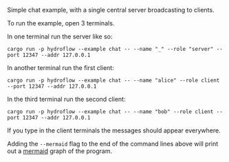 Simple chat example, with a single central server broadcasting to clients.

To run the example, open 3 terminals.

In one terminal run the server like so:
```
cargo run -p hydroflow --example chat -- --name "_" --role "server" --port 12347 --addr 127.0.0.1
```

In another terminal run the first client:
```
cargo run -p hydroflow --example chat -- --name "alice" --role client --port 12347 --addr 127.0.0.1
```

In the third terminal run the second client:
```
cargo run -p hydroflow --example chat -- --name "bob" --role client --port 12347 --addr 127.0.0.1
```

If you type in the client terminals the messages should appear everywhere.

Adding the `--mermaid` flag to the end of the command lines above will print out a [mermaid](https://mermaid-js.github.io/) graph of the program.